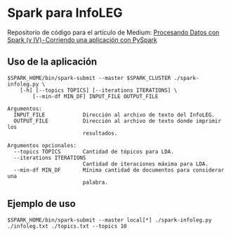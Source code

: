 # Spark para InfoLEG

Repositorio de código para el artículo de Medium: [Procesando Datos con Spark (y IV) - Corriendo una aplicación con PySpark](https://medium.com/@crscardellino/procesando-datos-con-spark-y-iv-corriendo-una-aplicaci%C3%B3n-con-pyspark-5c26e828465d)

## Uso de la aplicación

    $SPARK_HOME/bin/spark-submit --master $SPARK_CLUSTER ./spark-infoleg.py \
        [-h] [--topics TOPICS] [--iterations ITERATIONS] \
            [--min-df MIN_DF] INPUT_FILE OUTPUT_FILE

    Argumentos:
      INPUT_FILE            Dirección al archivo de texto del InfoLEG.
      OUTPUT_FILE           Dirección al archivo de texto donde imprimir los
                            resultados.

    Argumentos opcionales:
      --topics TOPICS       Cantidad de tópicos para LDA.
      --iterations ITERATIONS
                            Cantidad de iteraciones máxima para LDA.
      --min-df MIN_DF       Mínima cantidad de documentos para considerar una
                            palabra.

## Ejemplo de uso

    $SPARK_HOME/bin/spark-submit --master local[*] ./spark-infoleg.py ./infoleg.txt ./topics.txt --topics 10
